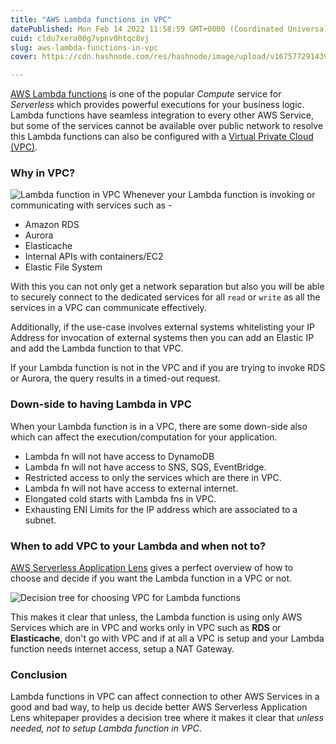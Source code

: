 ```yaml
---
title: "AWS Lambda functions in VPC"
datePublished: Mon Feb 14 2022 11:58:59 GMT+0000 (Coordinated Universal Time)
cuid: cldu7xera00g7vpnv0htqc8vj
slug: aws-lambda-functions-in-vpc
cover: https://cdn.hashnode.com/res/hashnode/image/upload/v1675772914391/9ce76878-40a2-4e5e-a14d-63b84d1c283e.jpeg

---
```


[AWS Lambda functions](https://aws.amazon.com/lambda/) is one of the popular *Compute* service for *Serverless* which provides powerful executions for your business logic. Lambda functions have seamless integration to every other AWS Service, but some of the services cannot be available over public network to resolve this Lambda functions can also be configured with a [Virtual Private Cloud (VPC)](https://aws.amazon.com/vpc/). 

### Why in VPC?
![Lambda function in VPC](https://cdn.hashnode.com/res/hashnode/image/upload/v1675772910516/f693a200-1c7c-4761-9f51-33adcc345b01.png)
Whenever your Lambda function is invoking or communicating with services such as - 
+ Amazon RDS
+ Aurora
+ Elasticache
+ Internal APIs with containers/EC2
+ Elastic File System

With this you can not only get a network separation but also you will be able to securely connect to the dedicated services for all `read` or `write` as all the services in a VPC can communicate effectively.

Additionally, if the use-case involves external systems whitelisting your IP Address for invocation of external systems then you can add an Elastic IP and add the Lambda function to that VPC. 

If your Lambda function is not in the VPC and if you are trying to invoke RDS or Aurora, the query results in a timed-out request.

### Down-side to having Lambda in VPC
When your Lambda function is in a VPC, there are some down-side also which can affect the execution/computation for your application. 
+ Lambda fn will not have access to DynamoDB
+ Lambda fn will not have access to SNS, SQS, EventBridge.
+ Restricted access to only the services which are there in VPC.
+ Lambda fn will not have access to external internet.
+ Elongated cold starts with Lambda fns in VPC.
+ Exhausting ENI Limits for the IP address which are associated to a subnet.

### When to add VPC to your Lambda and when not to?
[AWS Serverless Application Lens](https://docs.aws.amazon.com/wellarchitected/latest/serverless-applications-lens/wellarchitected-serverless-applications-lens.pdf) gives a perfect overview of how to choose and decide if you want the Lambda function in a VPC or not. 

![Decision tree for choosing VPC for Lambda functions](https://cdn.hashnode.com/res/hashnode/image/upload/v1675772912075/7ea6fed9-2e5a-4d40-872a-91df778dee0c.png)

This makes it clear that unless, the Lambda function is using only AWS Services which are in VPC and works only in VPC such as **RDS** or **Elasticache**, don't go with VPC and if at all a VPC is setup and your Lambda function needs internet access, setup a NAT Gateway.

### Conclusion
Lambda functions in VPC can affect connection to other AWS Services in a good and bad way, to help us decide better AWS Serverless Application Lens whitepaper provides a decision tree where it makes it clear that *unless needed, not to setup Lambda function in VPC*.
